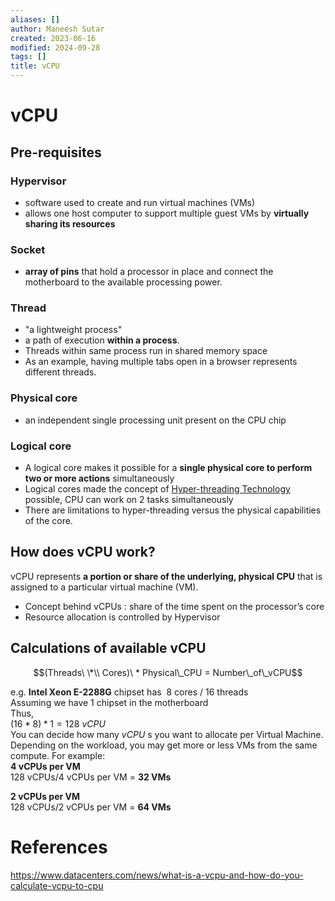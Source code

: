 ```yaml
---
aliases: []
author: Maneesh Sutar
created: 2023-06-16
modified: 2024-09-28
tags: []
title: vCPU
---
```


# vCPU

## Pre-requisites

### Hypervisor

* software used to create and run virtual machines (VMs)
* allows one host computer to support multiple guest VMs by **virtually sharing its resources**

### Socket

* **array of pins** that hold a processor in place and connect the motherboard to the available processing power.

### Thread

* "a lightweight process"
* a path of execution **within a process**.
* Threads within same process run in shared memory space
* As an example, having multiple tabs open in a browser represents different threads.

### Physical core

* an independent single processing unit present on the CPU chip

### Logical core

* A logical core makes it possible for a **single physical core to perform two or more actions** simultaneously
* Logical cores made the concept of [Hyper-threading Technology](../ComputerArchitecture/intel_x86_64_architecture.md) possible, CPU can work on 2 tasks simultaneously
* There are limitations to hyper-threading versus the physical capabilities of the core.

## How does vCPU work?

vCPU represents **a portion or share of the underlying, physical CPU** that is assigned to a particular virtual machine (VM).

* Concept behind vCPUs : share of the time spent on the processor’s core
* Resource allocation is controlled by Hypervisor

## Calculations of available vCPU

$$(Threads\ \*\\ Cores)\ * Physical\_CPU = Number\_of\_vCPU$$

e.g. **Intel Xeon E-2288G** chipset has  8 cores / 16 threads  
Assuming we have 1 chipset in the motherboard  
Thus,  
$( 16 * 8 ) * 1 = 128\ vCPU$  
You can decide how many $vCPU$ s you want to allocate per Virtual Machine.  
Depending on the workload, you may get more or less VMs from the same compute. For example:  
**4 vCPUs per VM**  
128 vCPUs/4 vCPUs per VM = **32 VMs**

**2 vCPUs per VM**  
128 vCPUs/2 vCPUs per VM = **64 VMs**

# References

<https://www.datacenters.com/news/what-is-a-vcpu-and-how-do-you-calculate-vcpu-to-cpu>
